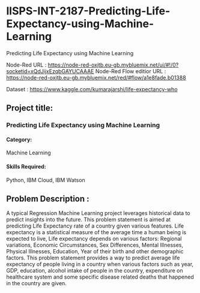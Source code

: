 # llSPS-INT-2187-Predicting-Life-Expectancy-using-Machine-Learning
Predicting Life Expectancy using Machine Learning

Node-Red URL : https://node-red-oxjtb.eu-gb.mybluemix.net/ui/#!/0?socketid=xQdJijxEzqbGAYUCAAAE
Node-Red Flow editior URL : https://node-red-oxjtb.eu-gb.mybluemix.net/red/#flow/a1e8fade.b01388

Dataset : https://www.kaggle.com/kumarajarshi/life-expectancy-who

## Project title: 
### Predicting Life Expectancy using Machine Learning
#### Category: 
Machine Learning
#### Skills Required:
Python, IBM Cloud, IBM Watson

## Problem Description :
A typical Regression Machine Learning project leverages historical data to predict insights into the future. This problem statement is aimed at predicting Life Expectancy rate of a country given various features.
Life expectancy is a statistical measure of the average time a human being is expected to live, Life expectancy depends on various factors: Regional variations, Economic Circumstances, Sex Differences, Mental Illnesses, Physical Illnesses, Education, Year of their birth and other demographic factors. This problem statement provides a way to predict average life expectancy of people living in a country when various factors such as year, GDP, education, alcohol intake of people in the country, expenditure on healthcare system and some specific disease related deaths that happened in the country are given.
